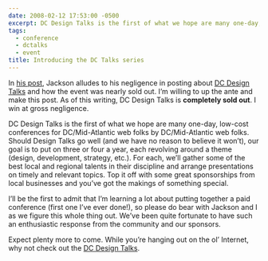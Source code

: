 ```yaml
---
date: 2008-02-12 17:53:00 -0500
excerpt: DC Design Talks is the first of what we hope are many one-day, low-cost conferences for DC/Mid-Atlantic web folks by DC/Mid-Atlantic web folks.
tags:
  - conference
  - dctalks
  - event
title: Introducing the DC Talks series
---
```


In [his post](http://jounce.net/2008/02/08/dc-design-talks-nearly-sold-out/), Jackson alludes to his negligence in posting about [DC Design Talks](http://www.dctalks.org/design) and how the event was nearly sold out. I’m willing to up the ante and make this post. As of this writing, DC Design Talks is **completely sold out**. I win at gross negligence.

DC Design Talks is the first of what we hope are many one-day, low-cost conferences for DC/Mid-Atlantic web folks by DC/Mid-Atlantic web folks. Should Design Talks go well (and we have no reason to believe it won’t), our goal is to put on three or four a year, each revolving around a theme (design, development, strategy, etc.). For each, we’ll gather some of the best local and regional talents in their discipline and arrange presentations on timely and relevant topics. Top it off with some great sponsorships from local businesses and you’ve got the makings of something special.

I’ll be the first to admit that I’m learning a lot about putting together a paid conference (first one I’ve ever done!), so please do bear with Jackson and I as we figure this whole thing out. We’ve been quite fortunate to have such an enthusiastic response from the community and our sponsors.

Expect plenty more to come. While you’re hanging out on the ol’ Internet, why not check out the [DC Design Talks](http://www.dctalks.org/design).